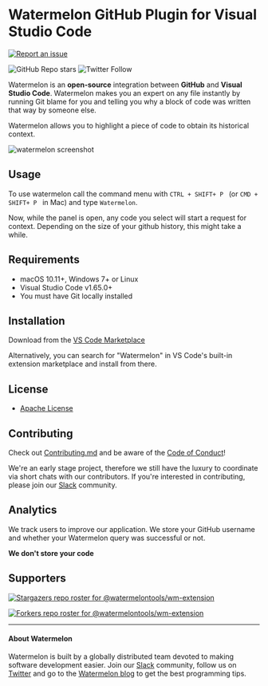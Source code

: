 # Watermelon GitHub Plugin for Visual Studio Code

[![Report an issue](https://img.shields.io/badge/-Report%20an%20issue-critical)](https://github.com/watermelontools/wm-extension/issues)

![GitHub Repo stars](https://img.shields.io/github/stars/watermelontools/wm-extension?affiliations=OWNER&style=social)
![Twitter Follow](https://img.shields.io/twitter/follow/WatermelonTools?style=social)

Watermelon is an **open-source** integration between **GitHub** and **Visual Studio Code**. Watermelon makes you an expert on any file instantly by running Git blame for you and telling you why a block of code was written that way by someone else.

Watermelon allows you to highlight a piece of code to obtain its historical context. 

![watermelon screenshot](https://ibb.co/j3rtKZQ)

## Usage
To use watermelon call the command menu with `CTRL + SHIFT+ P ` (or `CMD + SHIFT+ P ` in Mac)
and type `Watermelon`.

Now, while the panel is open, any code you select will start a request for context. Depending on the size of your github history, this might take a while.

## Requirements

* macOS 10.11+, Windows 7+ or Linux
* Visual Studio Code v1.65.0+
* You must have Git locally installed

## Installation

Download from the [VS Code Marketplace](https://marketplace.visualstudio.com/items?itemName=WatermelonTools.watermelon-tools)

Alternatively, you can search for "Watermelon" in VS Code's built-in extension marketplace and install from there.

## License

- [Apache License](https://github.com/watermelontools/wm-extension/blob/main/LICENSE)

## Contributing

Check out [Contributing.md](https://github.com/watermelontools/wm-extension/blob/dev/CONTRIBUTING.md) and be aware of the [Code of Conduct](https://github.com/watermelontools/wm-extension/blob/dev/CODE_OF_CONDUCT.md)!

We're an early stage project, therefore we still have the luxury to coordinate via short chats with our contributors. If you're interested in contributing, please join our [Slack](https://join.slack.com/t/watermelonusers/shared_invite/zt-15bjnr3rm-uoz8QMb1HMVB4Qywvq94~Q) community.

## Analytics

We track users to improve our application. We store your GitHub username and whether your Watermelon query was successful or not. 

**We don't store your code**

## Supporters

[![Stargazers repo roster for @watermelontools/wm-extension](https://reporoster.com/stars/dark/watermelontools/wm-extension)](https://github.com/watermelontools/wm-extension/stargazers)

[![Forkers repo roster for @watermelontools/wm-extension](https://reporoster.com/forks/dark/watermelontools/wm-extension)](https://github.com/watermelontools/wm-extension/network/members)


---

#### About Watermelon

Watermelon is built by a globally distributed team devoted to making software development easier. Join our [Slack](https://join.slack.com/t/watermelonusers/shared_invite/zt-15bjnr3rm-uoz8QMb1HMVB4Qywvq94~Q) community, follow us on [Twitter](https://twitter.com/WatermelonTools) and go to the [Watermelon blog](https://watermelon.tools/blog/blog) to get the best programming tips. 
